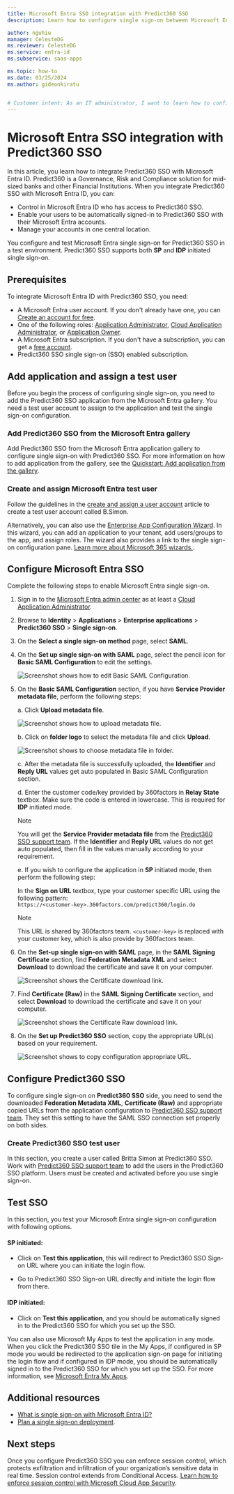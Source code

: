 ```yaml
---
title: Microsoft Entra SSO integration with Predict360 SSO
description: Learn how to configure single sign-on between Microsoft Entra ID and Predict360 SSO.

author: nguhiu
manager: CelesteDG
ms.reviewer: CelesteDG
ms.service: entra-id
ms.subservice: saas-apps

ms.topic: how-to
ms.date: 03/25/2024
ms.author: gideonkiratu


# Customer intent: As an IT administrator, I want to learn how to configure single sign-on between Microsoft Entra ID and Predict360 SSO so that I can control who has access to Predict360 SSO, enable automatic sign-in with Microsoft Entra accounts, and manage my accounts in one central location.
---
```


# Microsoft Entra SSO integration with Predict360 SSO

In this article, you learn how to integrate Predict360 SSO with Microsoft Entra ID. Predict360 is a Governance, Risk and Compliance solution for mid-sized banks and other Financial Institutions. When you integrate Predict360 SSO with Microsoft Entra ID, you can:

* Control in Microsoft Entra ID who has access to Predict360 SSO.
* Enable your users to be automatically signed-in to Predict360 SSO with their Microsoft Entra accounts.
* Manage your accounts in one central location.

You configure and test Microsoft Entra single sign-on for Predict360 SSO in a test environment. Predict360 SSO supports both **SP** and **IDP** initiated single sign-on.

## Prerequisites

To integrate Microsoft Entra ID with Predict360 SSO, you need:

* A Microsoft Entra user account. If you don't already have one, you can [Create an account for free](https://azure.microsoft.com/free/?WT.mc_id=A261C142F).
* One of the following roles: [Application Administrator](/entra/identity/role-based-access-control/permissions-reference#application-administrator), [Cloud Application Administrator](/entra/identity/role-based-access-control/permissions-reference#cloud-application-administrator), or [Application Owner](/entra/fundamentals/users-default-permissions#owned-enterprise-applications).
* A Microsoft Entra subscription. If you don't have a subscription, you can get a [free account](https://azure.microsoft.com/free/).
* Predict360 SSO single sign-on (SSO) enabled subscription.

## Add application and assign a test user

Before you begin the process of configuring single sign-on, you need to add the Predict360 SSO application from the Microsoft Entra gallery. You need a test user account to assign to the application and test the single sign-on configuration.

<a name='add-predict360-sso-from-the-azure-ad-gallery'></a>

### Add Predict360 SSO from the Microsoft Entra gallery

Add Predict360 SSO from the Microsoft Entra application gallery to configure single sign-on with Predict360 SSO. For more information on how to add application from the gallery, see the [Quickstart: Add application from the gallery](~/identity/enterprise-apps/add-application-portal.md).

<a name='create-and-assign-azure-ad-test-user'></a>

### Create and assign Microsoft Entra test user

Follow the guidelines in the [create and assign a user account](~/identity/enterprise-apps/add-application-portal-assign-users.md) article to create a test user account called B.Simon.

Alternatively, you can also use the [Enterprise App Configuration Wizard](https://portal.office.com/AdminPortal/home?Q=Docs#/azureadappintegration). In this wizard, you can add an application to your tenant, add users/groups to the app, and assign roles. The wizard also provides a link to the single sign-on configuration pane. [Learn more about Microsoft 365 wizards.](/microsoft-365/admin/misc/azure-ad-setup-guides). 

<a name='configure-azure-ad-sso'></a>

## Configure Microsoft Entra SSO

Complete the following steps to enable Microsoft Entra single sign-on.

1. Sign in to the [Microsoft Entra admin center](https://entra.microsoft.com) as at least a [Cloud Application Administrator](~/identity/role-based-access-control/permissions-reference.md#cloud-application-administrator).
1. Browse to **Identity** > **Applications** > **Enterprise applications** > **Predict360 SSO** > **Single sign-on**.
1. On the **Select a single sign-on method** page, select **SAML**.
1. On the **Set up single sign-on with SAML** page, select the pencil icon for **Basic SAML Configuration** to edit the settings.

   ![Screenshot shows how to edit Basic SAML Configuration.](common/edit-urls.png "Basic Configuration")

1. On the **Basic SAML Configuration** section, if you have **Service Provider metadata file**, perform the following steps:

	a. Click **Upload metadata file**.

    ![Screenshot shows how to upload metadata file.](common/upload-metadata.png "File")

	b. Click on **folder logo** to select the metadata file and click **Upload**.

	![Screenshot shows to choose metadata file in folder.](common/browse-upload-metadata.png "Browse")

	c. After the metadata file is successfully uploaded, the **Identifier** and **Reply URL** values get auto populated in Basic SAML Configuration section.

	d. Enter the customer code/key provided by 360factors in **Relay State** textbox. Make sure the code is entered in lowercase. This is required for **IDP** initiated mode.
	
	> [!Note]
	> You will get the **Service Provider metadata file** from the [Predict360 SSO support team](mailto:support@360factors.com). If the **Identifier** and **Reply URL** values do not get auto populated, then fill in the values manually according to your requirement.

	e. If you wish to configure the application in **SP** initiated mode, then perform the following step:

    In the **Sign on URL** textbox, type your customer specific URL using the following pattern:  
    `https://<customer-key>.360factors.com/predict360/login.do`

	> [!Note]
	> This URL is shared by 360factors team. `<customer-key>` is replaced with your customer key, which is also provide by 360factors team.

1. On the **Set-up single sign-on with SAML** page, in the **SAML Signing Certificate** section,  find **Federation Metadata XML** and select **Download** to download the certificate and save it on your computer.

    ![Screenshot shows the Certificate download link.](common/metadataxml.png "Certificate")

1. Find **Certificate (Raw)** in the **SAML Signing Certificate** section, and select **Download** to download the certificate and save it on your computer.

	![Screenshot shows the Certificate Raw download link.](common/certificateraw.png " Raw Certificate")

1. On the **Set up Predict360 SSO** section, copy the appropriate URL(s) based on your requirement.

	![Screenshot shows to copy configuration appropriate URL.](common/copy-configuration-urls.png "Metadata")

## Configure Predict360 SSO

To configure single sign-on on **Predict360 SSO** side, you need to send the downloaded **Federation Metadata XML**, **Certificate (Raw)** and appropriate copied URLs from the application configuration to [Predict360 SSO support team](mailto:support@360factors.com). They set this setting to have the SAML SSO connection set properly on both sides.

### Create Predict360 SSO test user

In this section, you create a user called Britta Simon at Predict360 SSO. Work with [Predict360 SSO support team](mailto:support@360factors.com) to add the users in the Predict360 SSO platform. Users must be created and activated before you use single sign-on.

## Test SSO 

In this section, you test your Microsoft Entra single sign-on configuration with following options. 

#### SP initiated:

* Click on **Test this application**, this will redirect to Predict360 SSO Sign-on URL where you can initiate the login flow.  

* Go to Predict360 SSO Sign-on URL directly and initiate the login flow from there.

#### IDP initiated:

* Click on **Test this application**, and you should be automatically signed in to the Predict360 SSO for which you set up the SSO. 

You can also use Microsoft My Apps to test the application in any mode. When you click the Predict360 SSO tile in the My Apps, if configured in SP mode you would be redirected to the application sign-on page for initiating the login flow and if configured in IDP mode, you should be automatically signed in to the Predict360 SSO for which you set up the SSO. For more information, see [Microsoft Entra My Apps](/azure/active-directory/manage-apps/end-user-experiences#azure-ad-my-apps).

## Additional resources

* [What is single sign-on with Microsoft Entra ID?](~/identity/enterprise-apps/what-is-single-sign-on.md)
* [Plan a single sign-on deployment](~/identity/enterprise-apps/plan-sso-deployment.md).

## Next steps

Once you configure Predict360 SSO you can enforce session control, which protects exfiltration and infiltration of your organization’s sensitive data in real time. Session control extends from Conditional Access. [Learn how to enforce session control with Microsoft Cloud App Security](/cloud-app-security/proxy-deployment-aad).

